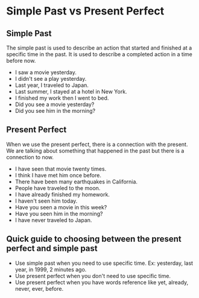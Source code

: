 # Simple Past vs Present Perfect

## Simple Past

The simple past is used to describe an action that started and finished at a specific time in the past. It is used to describe a completed action in a time before now.

- I saw a movie yesterday.
- I didn't see a play yesterday.
- Last year, I traveled to Japan.
- Last summer, I stayed at a hotel in New York.
- I finished my work then I went to bed.
- Did you see a movie yesterday?
- Did you see him in the morning?

## Present Perfect

When we use the present perfect, there is a connection with the present. We are talking about something that happened in the past but there is a connection to now.

- I have seen that movie twenty times.
- I think I have met him once before.
- There have been many earthquakes in California.
- People have traveled to the moon.
- I have already finished my homework.
- I haven't seen him today.
- Have you seen a movie in this week?
- Have you seen him in the morning?
- I have never traveled to Japan.

## Quick guide to choosing between the present perfect and simple past

- Use simple past when you need to use specific time. Ex: yesterday, last year, in 1999, 2 minutes ago.
- Use present perfect when you don't need to use specific time.
- Use present perfect when you have words reference like yet, already, never, ever, before.
